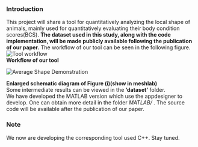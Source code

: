 ### Introduction
This project will share a tool for quantitatively analyzing the local shape of animals, mainly used for quantitatively evaluating their body condition scores(BCS).  **The dataset used in this study, along with the code implementation, will be made publicly available following the publication of our paper.** The workflow of our tool can be seen in the following figure.  
![Tool workflow](Fig/Image%20process.png)  
 **Workflow of our tool**  
  
![Average Shape Demonstration](Fig/Average%20Shape%20Demonstration.gif)  
  
 **Enlarged schematic diagram of Figure (i)(show in meshlab)**  
Some intermediate results can be viewed in the  **‘dataset’**  folder.  
We have developed the MATLAB version which use the appdesigner to develop. One can obtain more detail in the folder  _MATLAB/_ . The source code will be available after the publication of our paper.  

### Note
We now are developing the corresponding tool used C++. Stay tuned.